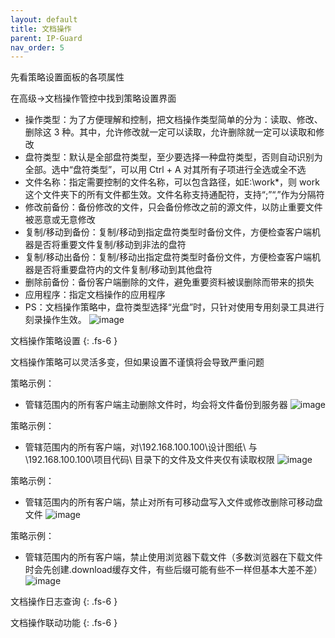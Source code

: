 ```yaml
---
layout: default
title: 文档操作
parent: IP-Guard
nav_order: 5
---
```



先看策略设置面板的各项属性

在高级->文档操作管控中找到策略设置界面

- 操作类型：为了方便理解和控制，把文档操作类型简单的分为：读取、修改、删除这 3 种。其中，允许修改就一定可以读取，允许删除就一定可以读取和修改
- 盘符类型：默认是全部盘符类型，至少要选择一种盘符类型，否则自动识别为全部。选中“盘符类型”，可以用 Ctrl + A 对其所有子项进行全选或全不选
- 文件名称：指定需要控制的文件名称，可以包含路径，如E:\work\*，则 work 这个文件夹下的所有文件都生效。文件名称支持通配符，支持“;”“,”作为分隔符
- 修改前备份：备份修改的文件，只会备份修改之前的源文件，以防止重要文件被恶意或无意修改
- 复制/移动到备份：复制/移动到指定盘符类型时备份文件，方便检查客户端机器是否将重要文件复制/移动到非法的盘符
- 复制/移动出备份：复制/移动出指定盘符类型时备份文件，方便检查客户端机器是否将重要盘符内的文件复制/移动到其他盘符
- 删除前备份：备份客户端删除的文件，避免重要资料被误删除而带来的损失
- 应用程序：指定文档操作的应用程序
- PS：文档操作策略中，盘符类型选择“光盘”时，只针对使用专用刻录工具进行刻录操作生效。
![image](https://user-images.githubusercontent.com/123937106/218038484-c1428e6a-d271-4d7f-9a22-f90690bc9a9a.png)



文档操作策略设置
{: .fs-6 }

文档操作策略可以灵活多变，但如果设置不谨慎将会导致严重问题

策略示例：
- 管辖范围内的所有客户端主动删除文件时，均会将文件备份到服务器
![image](https://user-images.githubusercontent.com/123937106/218041633-433e38ae-5d9e-4565-a8ac-a7f23a0f322d.png)

策略示例：
- 管辖范围内的所有客户端，对\\192.168.100.100\设计图纸\ 与 \\192.168.100.100\项目代码\ 目录下的文件及文件夹仅有读取权限
![image](https://user-images.githubusercontent.com/123937106/218042114-b22d999d-fd30-42fd-91e2-b600545865e5.png)

策略示例：
- 管辖范围内的所有客户端，禁止对所有可移动盘写入文件或修改删除可移动盘文件
![image](https://user-images.githubusercontent.com/123937106/218042615-56e25446-07ce-41b8-a324-fa3c6542bbd0.png)

策略示例：
- 管辖范围内的所有客户端，禁止使用浏览器下载文件（多数浏览器在下载文件时会先创建.download缓存文件，有些后缀可能有些不一样但基本大差不差）
![image](https://user-images.githubusercontent.com/123937106/218042969-0756eb94-f1c8-4278-a127-1893e8576436.png)




文档操作日志查询
{: .fs-6 }

文档操作联动功能
{: .fs-6 }
